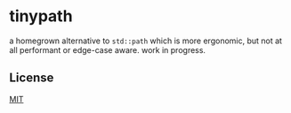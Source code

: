 # tinypath

a homegrown alternative to `std::path` which is more ergonomic, but not at all performant or edge-case aware. work in progress.

## License

[MIT](LICENSE)
